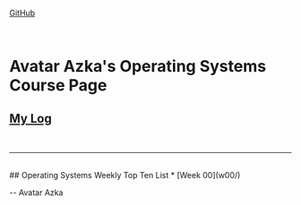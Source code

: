 ---
---

[GitHub](https://github.com/siepenmaru/os202/)

<br>

# Avatar Azka's Operating Systems Course Page

## [My Log](TXT/mylog.txt)
<br>
<hr>
<br>
## Operating Systems Weekly Top Ten List
* [Week 00](w00/)

-- Avatar Azka


